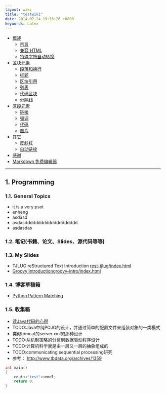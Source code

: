 ```yaml
---
layout: wiki
title: "testwiki"
date: 2014-02-24 19:16:26 +0800
keywords: Latex 
---
```



*   [概述](#toc_1.1)
    *   [宗旨](#toc_1.1.1)
    *   [兼容 HTML](#toc_1.1.2)
    *   [特殊字符自动转换](#toc_1.1.3)
*   [区块元素](#block)
    *   [段落和换行](#p)
    *   [标题](#header)
    *   [区块引用](#blockquote)
    *   [列表](#list)
    *   [代码区块](#precode)
    *   [分隔线](#hr)
*   [区段元素](#span)
    *   [链接](#link)
    *   [强调](#em)
    *   [代码](#code)
    *   [图片](#img)
*   [其它](#misc)
    *   [反斜杠](#backslash)
    *   [自动链接](#autolink)
*   [感谢](#acknowledgement)
*	[Markdown 免费编辑器](#editor)

* * *
</div>
<div class="neirong">

  
<h2 id="toc_1.1">1. Programming</h2>
<h3 id="toc_1.1.1">1.1. General Topics</h3>

*   it is a very psot 
*   enheng  
*   asdasd
*   asdasdddddddddddddddddddd
*   asdasdas

<h3 id="toc_1.1.2">1.2. 笔记(书籍、论文、Slides、源代码等等)</h3>

<h3 id="toc_1.1.3">1.3. My Slides</h3>

*   TJLUG reStructured Text Introduction <a href="rest-tjlug/index.html">rest-tjlug/index.html 
*   Groovy Introduction[groovy-intro/index.html](groovy-intro/index.html) 

<h3 id="toc_1.1.4">1.4. 博客草稿箱</h3>

*   [Python Pattern Matching](python-pattern-matching.html) 

<h3 id="toc_1.1.5">1.5. 收集箱</h3>

*   [读Java代码的心得](reading-java-source-code.html) 
*   <span class="todo">TODO:</span>Java中纯POJO的设计，并通过简单的配置文件来组装对象的一类模式
*   类似tomcat的server.xml的那种设计
*   <span class="todo">TODO:</span>从机制策略的分离到数据驱动程序设计
*   <span class="todo">TODO:</span>计算机科学就是由一层又一层的抽象组成的
*   <span class="todo">TODO:</span>communicating sequential processing研究
*   参考： <a href="http://www.tbdata.org/archives/1359">http://www.tbdata.org/archives/1359</a>

```c++
int main()
{
    cout<<"test"<<endl;
    return 0;
}
```